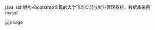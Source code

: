 java_ssh架构+bootstrap实现的大学顶岗实习与就业管理系统，数据库采用mysql

![image](https://github.com/jlygit/some_personal_project/blob/master/ui_show/dgsx.png)
